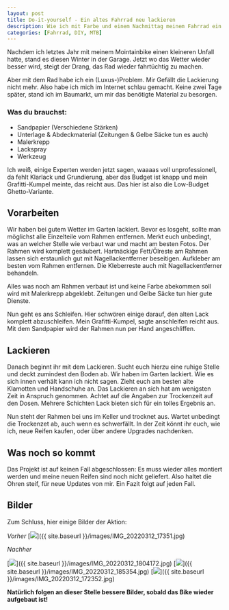 ```yaml
---
layout: post
title: Do-it-yourself - Ein altes Fahrrad neu lackieren
description: Wie ich mit Farbe und einem Nachmittag meinem Fahrrad ein neues Leben eingehaucht habe.
categories: [Fahrrad, DIY, MTB]
---
```


Nachdem ich letztes Jahr mit meinem Mointainbike einen kleineren Unfall hatte, stand es diesen Winter in der Garage. Jetzt wo das Wetter wieder besser wird, steigt der Drang, das Rad wieder fahrtüchtig zu machen.

Aber mit dem Rad habe ich ein (Luxus-)Problem. Mir Gefällt die Lackierung nicht mehr. Also habe ich mich im Internet schlau gemacht. Keine zwei Tage später, stand ich im Baumarkt, um mir das benötigte Material zu besorgen.

### Was du brauchst:
- Sandpapier (Verschiedene Stärken)
- Unterlage & Abdeckmaterial (Zeitungen & Gelbe Säcke tun es auch)
- Malerkrepp
- Lackspray
- Werkzeug

Ich weiß, einige Experten werden jetzt sagen, waaaas voll unprofessionell, da fehlt Klarlack und Grundierung, aber das Budget ist knapp und mein Grafitti-Kumpel meinte, das reicht aus. Das hier ist also die Low-Budget Ghetto-Variante.

## Vorarbeiten
Wir haben bei gutem Wetter im Garten lackiert. Bevor es losgeht, sollte man möglichst alle Einzelteile vom Rahmen entfernen. 
Merkt euch unbedingt, was an welcher Stelle wie verbaut war und macht am besten Fotos.
Der Rahmen wird komplett gesäubert. Hartnäckige Fett/Ölreste am Rahmen lassen sich erstaunlich gut mit Nagellackentferner beseitigen.
Aufkleber am besten vom Rahmen entfernen. Die Kleberreste auch mit Nagellackentferner behandeln.

Alles was noch am Rahmen verbaut ist und keine Farbe abekommen soll wird mit Malerkrepp abgeklebt. Zeitungen und Gelbe Säcke tun hier gute Dienste.

Nun geht es ans Schleifen. Hier schwören einige darauf, den alten Lack komplett abzuschleifen. Mein Grafitti-Kumpel, sagte anschleifen reicht aus.
Mit dem Sandpapier wird der Rahmen nun per Hand angeschliffen.

## Lackieren
Danach beginnt ihr mit dem Lackieren. Sucht euch hierzu eine ruhige Stelle und deckt zumindest den Boden ab. Wir haben im Garten lackiert. Wie es sich innen verhält kann ich nicht sagen. Zieht euch am besten alte Klamotten und Handschuhe an. Das Lackieren an sich hat am wenigsten Zeit in Anspruch genommen. Achtet auf die Angaben zur Trockenzeit auf den Dosen. Mehrere Schichten Lack bieten sich für ein tolles Ergebnis an.

 
Nun steht der Rahmen bei uns im Keller und trocknet aus. Wartet unbedingt die Trockenzet ab, auch wenn es schwerfällt.
In der Zeit könnt ihr euch, wie ich, neue Reifen kaufen, oder über andere Upgrades nachdenken.

## Was noch so kommt
Das Projekt ist auf keinen Fall abgeschlossen: Es muss wieder alles montiert werden und meine neuen Reifen sind noch nicht geliefert.
Also haltet die Ohren steif, für neue Updates von mir. Ein Fazit folgt auf jeden Fall.

## Bilder
Zum Schluss, hier einige Bilder der Aktion:
 
*Vorher*
[<img src="{{ site.baseurl }}/images/IMG_20220312_17351.jpg">]({{ site.baseurl }}/images/IMG_20220312_17351.jpg)

*Nachher* 
 
[<img src="{{ site.baseurl }}/images/IMG_20220312_1804172.jpg">]({{ site.baseurl }}/images/IMG_20220312_1804172.jpg)
[<img src="{{ site.baseurl }}/images/IMG_20220312_185354.jpg.jpg">]({{ site.baseurl }}/images/IMG_20220312_185354.jpg)
[<img src="{{ site.baseurl }}/images/IMG_20220312_172352.jpg">]({{ site.baseurl }}/images/IMG_20220312_172352.jpg)
 
**Natürlich folgen an dieser Stelle bessere Bilder, sobald das Bike wieder aufgebaut ist!**